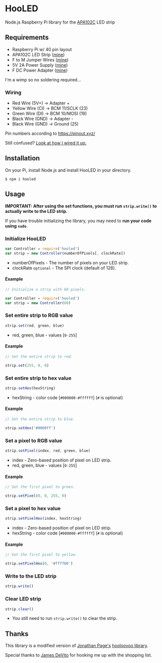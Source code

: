 # HooLED

Node.js Raspberry Pi library for the [APA102C](https://www.adafruit.com/product/2240) LED strip

## Requirements

- Raspberry Pi w/ 40 pin layout
- APA102C LED Strip ([mine](https://www.adafruit.com/product/2240))
- F to M Jumper Wires ([mine](https://www.adafruit.com/product/826))
- 5V 2A Power Supply ([mine](https://www.adafruit.com/product/276))
- F DC Power Adapter ([mine](https://www.adafruit.com/product/368))

I'm a wimp so no soldering required...

### Wiring

- Red Wire (5V+) -> Adapter +
- Yellow Wire (CI) -> BCM 11/SCLK (23)
- Green Wire (DI) -> BCM 10/MOSI (19)
- Black Wire (GND) -> Adapter -
- Black Wire (GND) -> Ground (25)

Pin numbers according to https://pinout.xyz/

Still confused? [Look at how I wired it up.](./layout.png)

## Installation

On your Pi, install Node.js and install HooLED in your directory.
```shell
$ npm i hooled
```

## Usage

**IMPORTANT: After using the set functions, you must run `strip.write()` to actually write to the LED strip.**

If you have trouble initializing the library, you may need to **run your code using `sudo`**.

### Initialize HooLED

```javascript
var Controller = require('hooled')
var strip = new Controller(numberOfPixels[, clockRate])
```

- numberOfPixels - The number of pixels on your LED strip.
- clockRate `optional` - The SPI clock (default of 128).

#### Example

```javascript
// Initialize a strip with 60 pixels.

var Controller = require('hooled')
var strip = new Controller(60)
```

### Set entire strip to RGB value

```javascript
strip.set(red, green, blue)
```

- red, green, blue - values [`0-255`]

#### Example

```javascript
// Set the entire strip to red.

strip.set(255, 0, 0)
```

### Set entire strip to hex value

```javascript
strip.setHex(hexString)
```

- hexString - color code [`#000000-#ffffff`] (`#` is optional)

#### Example

```javascript
// Set the entire strip to blue.

strip.setHex('#0000ff')
```

### Set a pixel to RGB value

```javascript
strip.setPixel(index, red, green, blue)
```

- index - Zero-based position of pixel on LED strip.
- red, green, blue - values [`0-255`]

#### Example

```javascript
// Set the first pixel to green.

strip.setPixel(0, 0, 255, 0)
```

### Set a pixel to hex value

```javascript
strip.setPixelHex(index, hexString)
```

- index - Zero-based position of pixel on LED strip.
- hexString - color code [`#000000-#ffffff`] (`#` is optional)

#### Example

```javascript
// Set the first pixel to yellow.

strip.setPixelHex(0, '#ffff00')
```

### Write to the LED strip

```javascript
strip.write()
```

### Clear LED strip

```javascript
strip.clear()
```

- You still need to run `strip.write()` to clear the strip.

## Thanks

This library is a modified version of [Jonathan Page's](https://github.com/jonnypage) [hooloovoo library](https://github.com/jonnypage-d3/hooloovoo).

Special thanks to [James DeVito](https://github.com/jmzjmzjmz) for hooking me up with the shopping list.